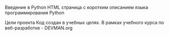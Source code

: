 Введение в Python
HTML cтраница с коротким описанием языка программирования Python

Цели проекта
Код создан в учебных целях. В рамках учебного курса по веб-разработке - DEVMAN.org
